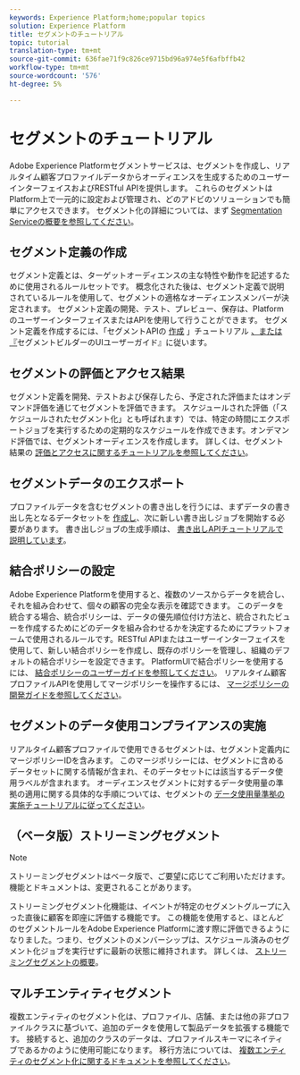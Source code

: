 ```yaml
---
keywords: Experience Platform;home;popular topics
solution: Experience Platform
title: セグメントのチュートリアル
topic: tutorial
translation-type: tm+mt
source-git-commit: 636fae71f9c826ce9715bd96a974e5f6afbffb42
workflow-type: tm+mt
source-wordcount: '576'
ht-degree: 5%

---
```



# セグメントのチュートリアル

Adobe Experience Platformセグメントサービスは、セグメントを作成し、リアルタイム顧客プロファイルデータからオーディエンスを生成するためのユーザーインターフェイスおよびRESTful APIを提供します。 これらのセグメントはPlatform上で一元的に設定および管理され、どのアドビのソリューションでも簡単にアクセスできます。 セグメント化の詳細については、まず [Segmentation Serviceの概要を参照してください](../segmentation/home.md)。

## セグメント定義の作成

セグメント定義とは、ターゲットオーディエンスの主な特性や動作を記述するために使用されるルールセットです。 概念化された後は、セグメント定義で説明されているルールを使用して、セグメントの適格なオーディエンスメンバーが決定されます。 セグメント定義の開発、テスト、プレビュー、保存は、PlatformのユーザーインターフェイスまたはAPIを使用して行うことができます。 セグメント定義を作成するには、「セグメントAPIの [作成](../segmentation/tutorials/create-a-segment.md) 」チュートリアル [、または『](../segmentation/ui/overview.md)セグメントビルダーのUIユーザーガイド』に従います。

## セグメントの評価とアクセス結果

セグメント定義を開発、テストおよび保存したら、予定された評価またはオンデマンド評価を通じてセグメントを評価できます。 スケジュールされた評価（「スケジュールされたセグメント化」とも呼ばれます）では、特定の時間にエクスポートジョブを実行するための定期的なスケジュールを作成できます。オンデマンド評価では、セグメントオーディエンスを作成します。 詳しくは、セグメント結果の [評価とアクセスに関するチュートリアルを参照してください](../segmentation/tutorials/evaluate-a-segment.md)。

## セグメントデータのエクスポート

プロファイルデータを含むセグメントの書き出しを行うには、まずデータの書き出し先となるデータセットを [作成し](../segmentation/tutorials/create-dataset-export-segment.md)、次に新しい書き出しジョブを開始する必要があります。 書き出しジョブの生成手順は、 [書き出しAPIチュートリアルで説明しています](../segmentation/tutorials/export-data.md)。

## 結合ポリシーの設定

Adobe Experience Platformを使用すると、複数のソースからデータを統合し、それを組み合わせて、個々の顧客の完全な表示を確認できます。 このデータを統合する場合、統合ポリシーは、データの優先順位付け方法と、統合されたビューを作成するためにどのデータを組み合わせるかを決定するためにプラットフォームで使用されるルールです。RESTful APIまたはユーザーインターフェイスを使用して、新しい結合ポリシーを作成し、既存のポリシーを管理し、組織のデフォルトの結合ポリシーを設定できます。 PlatformUIで結合ポリシーを使用するには、 [結合ポリシーのユーザーガイドを参照してください](../profile/ui/merge-policies.md)。 リアルタイム顧客プロファイルAPIを使用してマージポリシーを操作するには、 [マージポリシーの開発ガイドを参照してください](../profile/api/merge-policies.md)。

## セグメントのデータ使用コンプライアンスの実施

リアルタイム顧客プロファイルで使用できるセグメントは、セグメント定義内にマージポリシーIDを含みます。 このマージポリシーには、セグメントに含めるデータセットに関する情報が含まれ、そのデータセットには該当するデータ使用ラベルが含まれます。 オーディエンスセグメントに対するデータ使用量の準拠の適用に関する具体的な手順については、セグメントの [データ使用量準拠の実施チュートリアルに従ってください](../segmentation/tutorials/governance.md)。

## （ベータ版）ストリーミングセグメント

>[!NOTE]
>ストリーミングセグメントはベータ版で、ご要望に応じてご利用いただけます。 機能とドキュメントは、変更されることがあります。

ストリーミングセグメント化機能は、イベントが特定のセグメントグループに入った直後に顧客を即座に評価する機能です。 この機能を使用すると、ほとんどのセグメントルールをAdobe Experience Platformに渡す際に評価できるようになりました。つまり、セグメントのメンバーシップは、スケジュール済みのセグメント化ジョブを実行せずに最新の状態に維持されます。 詳しくは、 [ストリーミングセグメントの概要](../segmentation/api/streaming-segmentation.md)。

## マルチエンティティセグメント

複数エンティティのセグメント化は、プロファイル、店舗、または他の非プロファイルクラスに基づいて、追加のデータを使用して製品データを拡張する機能です。 接続すると、追加のクラスのデータは、プロファイルスキーマにネイティブであるかのように使用可能になります。 移行方法については、 [複数エンティティのセグメント化に関するドキュメントを参照してください](../segmentation/multi-entity-segmentation.md)。
